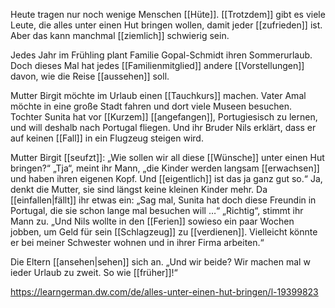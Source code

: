 Heute tragen nur noch wenige Menschen [[Hüte]]. [[Trotzdem]] gibt es viele Leute, die alles unter einen Hut bringen wollen, damit jeder [[zufrieden]] ist. Aber das kann manchmal [[ziemlich]] schwierig sein. 

Jedes Jahr im Frühling plant Familie Gopal-Schmidt ihren Sommerurlaub. Doch dieses Mal hat jedes [[Familienmitglied]] andere [[Vorstellungen]] davon, wie die Reise [[aussehen]] soll. 

Mutter Birgit möchte im Urlaub einen [[Tauchkurs]] machen. Vater Amal möchte in eine große Stadt fahren und dort viele Museen besuchen. Tochter Sunita hat vor [[Kurzem]] [[angefangen]], Portugiesisch zu lernen, und will deshalb nach Portugal fliegen. Und ihr Bruder Nils erklärt, dass er auf keinen [[Fall]] in ein Flugzeug steigen wird. 

Mutter Birgit [[seufzt]]: „Wie sollen wir all diese [[Wünsche]] unter einen Hut bringen?“ 
„Tja“, meint ihr Mann, „die Kinder werden langsam [[erwachsen]] und haben ihren eigenen Kopf. Und [[eigentlich]] ist das ja ganz gut so.“
Ja, denkt die Mutter, sie sind längst keine kleinen Kinder mehr. Da [[einfallen|fällt]] ihr etwas ein:
„Sag mal, Sunita hat doch diese Freundin in Portugal, die sie schon lange mal besuchen will …“ „Richtig“, stimmt ihr Mann zu. 
„Und Nils wollte in den [[Ferien]] sowieso ein paar Wochen jobben, um Geld für sein [[Schlagzeug]] zu [[verdienen]]. Vielleicht könnte er bei meiner Schwester wohnen und in ihrer Firma arbeiten.“

Die Eltern [[ansehen|sehen]] sich an. „Und wir beide? Wir machen mal w ieder Urlaub zu zweit. So wie [[früher]]!“

https://learngerman.dw.com/de/alles-unter-einen-hut-bringen/l-19399823